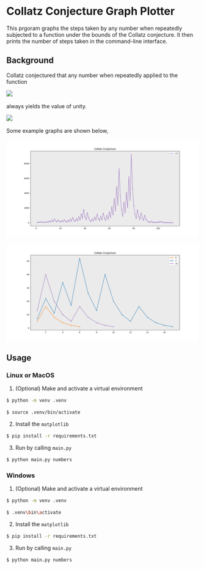 # Collatz Conjecture Graph Plotter

This prgoram graphs the steps taken by any number when repeatedly subjected to a function under the bounds of the Collatz conjecture. It then prints the number of steps taken in the command-line interface.

## Background

Collatz conjectured that any number when repeatedly applied to the function

![](https://wikimedia.org/api/rest_v1/media/math/render/svg/9b2a03faf9d31a8de0abb3c4a3d318490105da12)

always yields the value of unity.

![](https://upload.wikimedia.org/wikipedia/commons/c/c2/Collatz-graph-50-no27.svg)

Some example graphs are shown below,

![](https://github.com/shirsakm/collatz_conjecture/blob/master/assets/27.png)

![](https://github.com/shirsakm/collatz_conjecture/blob/master/assets/5_7_13.png)

## Usage

### Linux or MacOS

1. (Optional) Make and activate a virtual environment

```sh
$ python -m venv .venv
```

```sh
$ source .venv/bin/activate
```

2. Install the `matplotlib`

```sh
$ pip install -r requirements.txt
```

3. Run by calling `main.py`

```sh
$ python main.py numbers
```

### Windows

1. (Optional) Make and activate a virtual environment

```sh
$ python -m venv .venv
```

```sh
$ .venv\bin\activate
```

2. Install the `matplotlib`

```sh
$ pip install -r requirements.txt
```

3. Run by calling `main.py`

```sh
$ python main.py numbers
```
